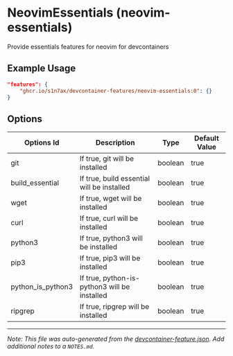 # NeovimEssentials (neovim-essentials)

Provide essentials features for neovim for devcontainers

## Example Usage

```json
"features": {
    "ghcr.io/s1n7ax/devcontainer-features/neovim-essentials:0": {}
}
```

## Options

| Options Id        | Description                                  | Type    | Default Value |
| ----------------- | -------------------------------------------- | ------- | ------------- |
| git               | If true, git will be installed               | boolean | true          |
| build_essential   | If true, build essential will be installed   | boolean | true          |
| wget              | If true, wget will be installed              | boolean | true          |
| curl              | If true, curl will be installed              | boolean | true          |
| python3           | If true, python3 will be installed           | boolean | true          |
| pip3              | If true, pip3 will be installed              | boolean | true          |
| python_is_python3 | If true, python-is-python3 will be installed | boolean | true          |
| ripgrep           | If true, ripgrep will be installed           | boolean | true          |

---

_Note: This file was auto-generated from the [devcontainer-feature.json](https://github.com/s1n7ax/devcontainer-features/blob/main/src/neovim-essentials/devcontainer-feature.json). Add additional notes to a `NOTES.md`._
